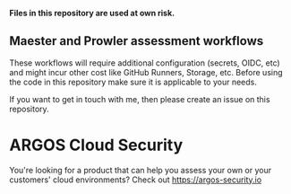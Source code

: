 **Files in this repository are used at own risk.**

## Maester and Prowler assessment workflows

These workflows will require additional configuration (secrets, OIDC, etc) and might incur other cost like GitHub Runners, Storage, etc.
Before using the code in this repository make sure it is applicable to your needs.

If you want to get in touch with me, then please create an issue on this repository.

# ARGOS Cloud Security

You're looking for a product that can help you assess your own or your customers' cloud environments? Check out https://argos-security.io 
